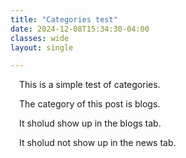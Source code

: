```yaml
---
title: "Categories test"
date: 2024-12-08T15:34:30-04:00
classes: wide
layout: single

---
```

&ensp;&ensp;This is a simple test of categories.

&ensp;&ensp;The category of this post is blogs.

&ensp;&ensp;It sholud show up in the blogs tab.

&ensp;&ensp;It sholud not show up in the news tab.

